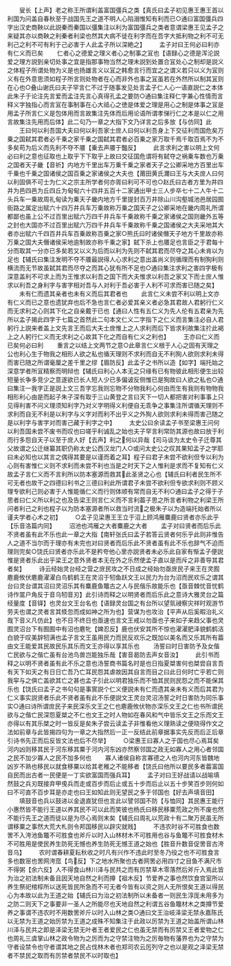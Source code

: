 <!-- { "loadSidebar": true } -->
　　叟长【上声】老之称王所谓利盖富国彊兵之类【真氏曰孟子初见惠王惠王首以利国为问盖自春秋至于战国先王之道不明人心陷溺惟知有利而已○通曰富国彊兵四字出汉史商鞅以此説秦而秦国以彊集注以利为富国彊兵之类者意谓梁惠王见孟子之来疑其亦以商鞅之利秦者利梁也然其大病不徒在利字而在吾字大抵利物之利不可无利己之利不可有利于己必害于人此孟子所以深絶之】
　　孟子对曰王何必曰利亦有仁义而已矣
　　仁者心之德爱之理义者心之制事之冝也【语録心之德是浑沦説爱之理方説到亲切处事之宜是指那事物当然之理未説到处置合冝处心之制却是説义之体程子所谓处物为义是也扬雄言义以冝之韩愈言行而宜之之谓义若只以义为冝则义有在外意思须如程子所言则处物者在心而非外也事之冝虽若在外然所以制其冝则在心也○叠山谢氏曰夫子罕言仁不过于随事发见处言孟子仁人心一语直説仁之本体此朱子于论注先言爱而孟注先言心真得孔孟之要防○通曰集注释仁字兼心性情而言释义字独指心而言冝在事制事在心大祗心之徳是体爱之理是用心之制是体事之冝是用孟子所言仁义是包体用而言故集注先体而后用论语所谓孝悌行仁之本是以仁之用言故集注先用而后体】此二句乃一章之大指下文乃详言之后多放【与仿同】此
　　王曰何以利吾国大夫曰何以利吾家士庻人曰何以利吾身上下交征利而国危矣万乗之国弑其君者必千乗之家千乗之国弑其君者必百乗之家万取千焉千取百焉不为不多矣苟为后义而先利不夺不餍【乗去声餍于豓反】
　　此言求利之害以明上文何必曰利之意也征取也上取乎下下取乎上故曰交征国危谓将有弑夺之祸乗车数也万乗之国者天子畿【音祈】内地方千里出车万乗千乗之家者天子之公卿采地方百里出车千乗也千乗之国诸侯之国百乗之家诸侯之大夫也【莆田黄氏濔曰王与大夫庻人曰何以利固俱不可士为仁义之宗主所学者何亦胥曰利可不可也○赵氏曰古者方里为井四井为邑四邑为丘四丘为甸甸六十四井五百十二家通出甲士三人步卒七十二人牛十二头兵车一乗故周礼甸读为乗天子畿内地方千里提封百万井除山川沟壑城池邑居园囿街路之属定出赋六十四万井兵车万乗故称万乗之国天子之公卿采地在畿内周礼所谓都鄙也虽上公不过百里出赋六万四千井兵车千乗故称千乗之家诸侯之国则畿外五等之封也大国亦不过百里出赋六万四千井兵车千乗故称千乗之国诸侯之大夫采地其大者亦出赋六千四百井兵车百乗故称百乗之家○熊氏曰时诸侯僭天子地方千里故亦称万乗之国大夫僭诸侯采地逾制故亦称千乗之家】弑下杀上也餍足也言臣之于君每十分而取其一分亦已多矣若又以义为后而以利为先则不弑其君而尽夺之其心未肯以为足也【辅氏曰集注发明不夺不餍最説得人心求利之意出盖尚义则循理而有制狥利则横流而无节故虽弑其君而尽夺之而其心犹有所不足也○通曰集注求利之害四字极有深意盖利不可求上而为王惟求以利吾之国下而大夫惟求以利吾之家又下而士庻人惟求以利吾之身利字与害字相对吾与人对利于吾必害于人利不可求而害已随之矣】
　　未有仁而遗其亲者也未有义而后其君者也
　　此言仁义未尝不利以明上文亦有仁义而已之意也遗犹弃也后不急也言仁者必爱其亲义者必急其君故人君躬行仁义而无求利之心则其下化之自亲戴于已也【通曰人性有五仁义为先人伦有五君亲为先所以孟子揭此四字于七篇之首然此二句本文仁义二字指下之仁义而言集注必自人君躬行上説来者盖上文先言王而后大夫士庻惟上之人求利而后下皆求利故集注扵此褐上之人躬行仁义而无求利之心故其下化之而自有仁义之利也】
　　王亦曰仁义而已矣何必曰利
　　重言之以结上文两节之意○此章言仁义根于人心之固有天理之公也利心生于物我之相形人欲之私也循天理则不求利而自无不利狥人欲则求利未得而害已随之所谓毫厘之差千里之缪【眉防反】此孟子之书所以造【如字】端托始之深意学者所冝精察而明辩也【辅氏曰利心人本无之只缘有已有物彼此相形便生出较短量长争多竞少之意遂欲已长人短人少已多偏诐反侧惟已是狥故曰人欲之私也○通曰集注一我字正是説上文三吾字忘我则忘物不分物我利心何由而生有我则有物物我相形利心由是而起子朱子深有取于三山黄登之言曰天下一切人都把害对利事事上只见得利害不问义理须知利字乃对义字明得义利便自无乖争之事集注所谓循天理则不求利而自无不利是以利字与义字对而利不出乎义之外狥人欲则求利未得而害己随之是以利字与害字对而害己藏于利字之中】
　　太史公曰余读孟子书至梁惠王问何以利吾国未尝不废书而叹也曰嗟乎利诚乱之始也夫子罕言利常防其源也故曰放于利而行多怨自天子以至于庻人好【去声】利之何以异哉【司马谈为太史令子迁尊其父故谓之公迁继纂其职仍称太史公西汉龙门人○或问太史公之叹其果知孟子之学耶曰未必知也以其言之偶得其要是以谨而着之耳】程子曰君子未尝不欲利但专以利为心则有害惟仁义则不求利而未尝不利也当是之时天下之人惟利是求而不复知有仁义故孟子言仁义而不言利所以防本塞源而救其此圣贤之心也【辅氏曰利者民生所不可无者也故干之四德曰利书之三德曰利此所谓君子未尝不欲利但专欲求利则不顾义理专欲利己则必害于人惟能循仁义而行则体顺有常而自无不利○通曰孟子之得于子思者曰仁义所以利之也及告梁王则言仁义而不言利葢子思之所言者利物之利梁王所问者利己之利也程子以为防本塞源者所以救当时流之极朱子以为造端托始者所以谨夫学者心术之初】
　　○孟子见梁惠王王立于沼上顾鸿雁麋鹿曰贤者亦乐此乎【乐音洛篇内同】
　　沼池也鸿雁之大者麋鹿之大者
　　孟子对曰贤者而后乐此不贤者虽有此不乐也此一章之大指【南轩张氏曰孟子若答云贤者何乐乎此则非惟告人之道不当尔而于理亦有未完也对曰贤者而后乐此不贤者虽有此不乐也辞气不迫而理则完矣○饶氏曰贤者亦乐此不是矜夸他心里亦説贤者未必乐此自家有惭孟子便説惟是贤者乐此出乎梁王之意外贤者本无在外之乐然使孟子直以是而斥之非善导其君者矣】
　　诗云经始灵台经之营之庻民攻之不日成之经始勿亟庻民子来王在灵囿麀鹿攸伏麀鹿濯濯白鸟鹤鹤王在灵沼于牣鱼跃文王以民力为台为沼而民欢乐之谓其台曰灵台谓其沼曰灵沼乐其有麋鹿鱼鼈古之人与民偕乐故能乐也【亟音棘忧音忧鹤诗作翯户角反于音乌牣音刃】此引诗而释之以明贤者而后乐此之意诗大雅灵台之篇经量度【音铎】也灵台文王台名也【语録灵台国之有台所以望氛祲察灾祥时观游节劳夫也谓之灵者言其倐忽而成如神之所为也】营谋为也攻治【平声从后奚暇治礼义哉下音义凡仿此】也不日不终日也亟速也言文王戒以勿亟也子来如子来趋父事也灵囿灵沼台下有囿囿中有沼也麀牝【婢忍反】鹿也伏安其所不惊也濯濯肥泽貌鹤鹤洁白貌于叹美辞牣满也孟子言文王虽用民力而民反欢乐之既加以美名而又乐其所有葢由文王能爱其民故民乐其乐而文王亦得以享其乐也
　　汤誓曰时日害防予及女偕亡民欲与之偕亡虽有台池鸟兽岂能独乐哉【害音曷防去声女音汝】
　　此引书而释之以明不贤者虽有此不乐之意也汤誓商书篇名时是也日指夏桀害何也桀尝自言吾有天下如天之有日日亡吾乃亡耳民怨其虐故因其自言而目之曰此日何时亡乎若亡则我寜与之俱亡盖欲其亡之甚也孟子引此以明君独乐而不恤其民则民怨之而不能保其乐也【饶氏曰孟子之书句句是事賔説个仁义便説未有仁而遗其亲未有义而后其君为仁义事实説贤者乐此不贤者虽有此不乐便説文王灵台灵沼汤誓之时日害防为同乐事实○通曰诗所谓庻民子来民深乐文王之仁也麀鹿攸伏物亦深乐文王之仁也书所谓民欲与之偕亡民深怨夏桀之不仁也文王之时人物如在春风和气中皆乐文王之乐而文王亦得以有其乐桀之时一皆反是矣朱子尝云读孟子非惟看他义理熟读之便晓得作文之法如前章与此皆揭四句为一章之大指然后一正一反结此前章据事实先反而后正后章引诗书先正而后反皆文法也后不尽举】
　　○梁惠王曰寡人之于国也尽心焉耳矣河内凶则移其民于河东移其粟于河内河东凶亦然察邻国之政无如寡人之用心者邻国之民不加少寡人之民不加多何也
　　寡人诸侯自称言寡德之人也河内河东皆魏地凶岁不熟也移民以就食移粟以给其老稚之不能移者【饶氏曰他所以要民多者葢富国自民而出古者一民便是一丁实欲富国而强兵耳】
　　孟子对曰王好战请以战喻填然鼓之兵刃既接弃甲曵兵而走或百步而后止或五十步而后止以五十步笑百步则何如曰不可直不百步耳是亦走也曰王如知此则无望民之多于邻国也【好去声填音田】
　　填鼓音也兵以鼓进以金退直犹但也言此以譬邻国不防【与恤同】其民惠王能行小惠然皆不能行王道以养其民不可以此而笑彼也杨氏曰移民移粟荒政之所不废也然不能行先王之道而徒以是为尽心焉则末矣【辅氏曰周礼以荒政十有二聚万民虽无所谓移粟之事然大荒大札则令邦国移民以辟灾就贱】
　　不违农时谷不可胜食也数罟不入洿池鱼鼈不可胜食也斧斤以时入山林材木不可胜用也谷与鱼鼈不可胜食材木不可胜用是使民养生防死无憾也养生防死无憾王道之始也【胜音升数音促罟音古洿音乌】
　　农时谓春耕夏耘秋收之时凡有兴作不违此时至冬乃役之也不可胜食言多也数宻也罟网洿窊【鸟反】下之地水所聚也古者网罟必用四寸之目鱼不满尺市不得粥【余六反】人不得食山林川泽与民共之而有厉禁草木零落然后斧斤入焉此皆为治之初法制未备且因天地自然之利而撙【祖木反】节爱养之事也然饮食宫室所以养生祭祀棺椁所以送死皆民所急而不可无者今皆有以资之则人无所恨矣王道以得民心为本故以此为王道之始【辅氏曰为治之初法制所以未备者一则民生淳厐未用多为之防二则天下之事要非一圣人之所能尽也天地自然之利谓五谷鱼鼈材木之类撙节爱养之事谓不违农时不用数罟斧斤以时入山林之类○通曰文王治岐泽梁无禁永嘉陈氏以无禁为王道之始厉禁为王道之成殊不知集注于此政以厉禁为王道之始盖所谓山林川泽与民共之即是泽梁无禁无叶者王者爱民之仁也虽无禁而有厉禁又王者爱物之仁也周礼三虞掌山林之政令物为之厉而为之守禁注物为之厉毎物有藩界也为之守禁为守者设禁令也守者谓其地之民占伐林木者也郑司农云厉列守之也以是观之泽梁无禁者不禁民之取而有厉禁者禁民不以时取也】
